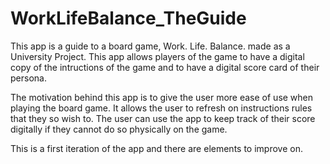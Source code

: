 # WorkLifeBalance_TheGuide
This app is a guide to a board game, Work. Life. Balance. made as a University Project.
This app allows players of the game to have a digital copy of the intructions of the game and to have a digital score card of their persona.

The motivation behind this app is to give the user more ease of use when playing the board game. It allows the user to refresh on instructions rules that they so wish to.
The user can use the app to keep track of their score digitally if they cannot do so physically on the game.

This is a first iteration of the app and there are elements to improve on.
